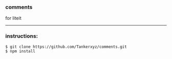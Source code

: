 ### comments
for liteit

----

### instructions:

```sh
$ git clone https://github.com/Tankerxyz/comments.git
$ npm install
```

